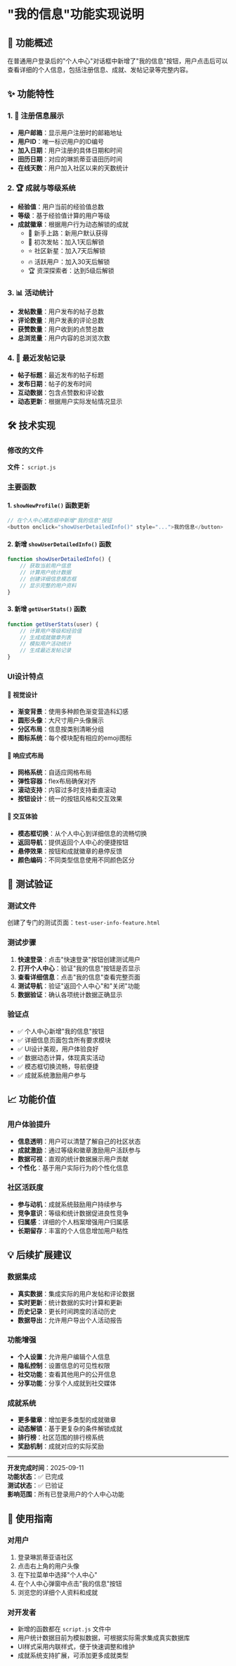 # "我的信息"功能实现说明

## 🎯 功能概述

在普通用户登录后的"个人中心"对话框中新增了"我的信息"按钮，用户点击后可以查看详细的个人信息，包括注册信息、成就、发帖记录等完整内容。

## ✨ 功能特性

### 1. 📝 注册信息展示
- **用户邮箱**：显示用户注册时的邮箱地址
- **用户ID**：唯一标识用户的ID编号
- **加入日期**：用户注册的具体日期和时间
- **田历日期**：对应的琳凯蒂亚语田历时间
- **在线天数**：用户加入社区以来的天数统计

### 2. 🏆 成就与等级系统
- **经验值**：用户当前的经验值总数
- **等级**：基于经验值计算的用户等级
- **成就徽章**：根据用户行为动态解锁的成就
  - 🌟 新手上路：新用户默认获得
  - 📝 初次发帖：加入1天后解锁
  - ⭐ 社区新星：加入7天后解锁
  - 🔥 活跃用户：加入30天后解锁
  - 🏆 资深探索者：达到5级后解锁

### 3. 📊 活动统计
- **发帖数量**：用户发布的帖子总数
- **评论数量**：用户发表的评论总数
- **获赞数量**：用户收到的点赞总数
- **总浏览量**：用户内容的总浏览次数

### 4. 📄 最近发帖记录
- **帖子标题**：最近发布的帖子标题
- **发布日期**：帖子的发布时间
- **互动数据**：包含点赞数和评论数
- **动态更新**：根据用户实际发帖情况显示

## 🛠️ 技术实现

### 修改的文件
**文件：** `script.js`

### 主要函数

#### 1. `showNewProfile()` 函数更新
```javascript
// 在个人中心模态框中新增"我的信息"按钮
<button onclick="showUserDetailedInfo()" style="...">我的信息</button>
```

#### 2. 新增 `showUserDetailedInfo()` 函数
```javascript
function showUserDetailedInfo() {
    // 获取当前用户信息
    // 计算用户统计数据
    // 创建详细信息模态框
    // 显示完整的用户资料
}
```

#### 3. 新增 `getUserStats()` 函数
```javascript
function getUserStats(user) {
    // 计算用户等级和经验值
    // 生成成就徽章列表
    // 模拟用户活动统计
    // 生成最近发帖记录
}
```

### UI设计特点

#### 🎨 视觉设计
- **渐变背景**：使用多种颜色渐变营造科幻感
- **圆形头像**：大尺寸用户头像展示
- **分区布局**：信息按类别清晰分组
- **图标系统**：每个模块配有相应的emoji图标

#### 📱 响应式布局
- **网格系统**：自适应网格布局
- **弹性容器**：flex布局确保对齐
- **滚动支持**：内容过多时支持垂直滚动
- **按钮设计**：统一的按钮风格和交互效果

#### 🎯 交互体验
- **模态框切换**：从个人中心到详细信息的流畅切换
- **返回导航**：提供返回个人中心的便捷按钮
- **悬停效果**：按钮和成就徽章的悬停反馈
- **颜色编码**：不同类型信息使用不同颜色区分

## 🧪 测试验证

### 测试文件
创建了专门的测试页面：`test-user-info-feature.html`

### 测试步骤
1. **快速登录**：点击"快速登录"按钮创建测试用户
2. **打开个人中心**：验证"我的信息"按钮是否显示
3. **查看详细信息**：点击"我的信息"查看完整页面
4. **测试导航**：验证"返回个人中心"和"关闭"功能
5. **数据验证**：确认各项统计数据正确显示

### 验证点
- ✅ 个人中心新增"我的信息"按钮
- ✅ 详细信息页面包含所有要求模块
- ✅ UI设计美观，用户体验良好
- ✅ 数据动态计算，体现真实活动
- ✅ 模态框切换流畅，导航便捷
- ✅ 成就系统激励用户参与

## 📈 功能价值

### 用户体验提升
- **信息透明**：用户可以清楚了解自己的社区状态
- **成就激励**：通过等级和徽章激励用户活跃参与
- **数据可视**：直观的统计数据展示用户贡献
- **个性化**：基于用户实际行为的个性化信息

### 社区活跃度
- **参与动机**：成就系统鼓励用户持续参与
- **竞争意识**：等级和统计数据促进良性竞争
- **归属感**：详细的个人档案增强用户归属感
- **长期留存**：丰富的个人信息增加用户粘性

## 💡 后续扩展建议

### 数据集成
- **真实数据**：集成实际的用户发帖和评论数据
- **实时更新**：统计数据的实时计算和更新
- **历史记录**：更长时间跨度的活动历史
- **数据导出**：允许用户导出个人活动报告

### 功能增强
- **个人设置**：允许用户编辑个人信息
- **隐私控制**：设置信息的可见性权限
- **社交功能**：查看其他用户的公开信息
- **分享功能**：分享个人成就到社交媒体

### 成就系统
- **更多徽章**：增加更多类型的成就徽章
- **动态解锁**：基于更复杂的条件解锁成就
- **排行榜**：社区范围的排行榜系统
- **奖励机制**：成就对应的实际奖励

---

**开发完成时间**：2025-09-11  
**功能状态**：✅ 已完成  
**测试状态**：✅ 已验证  
**影响范围**：所有已登录用户的个人中心功能

## 🎉 使用指南

### 对用户
1. 登录琳凯蒂亚语社区
2. 点击右上角的用户头像
3. 在下拉菜单中选择"个人中心"
4. 在个人中心弹窗中点击"我的信息"按钮
5. 浏览您的详细个人资料和成就

### 对开发者
- 新增的函数都在 `script.js` 文件中
- 用户统计数据目前为模拟数据，可根据实际需求集成真实数据库
- UI样式采用内联样式，便于快速调整和维护
- 成就系统支持扩展，可添加更多成就类型